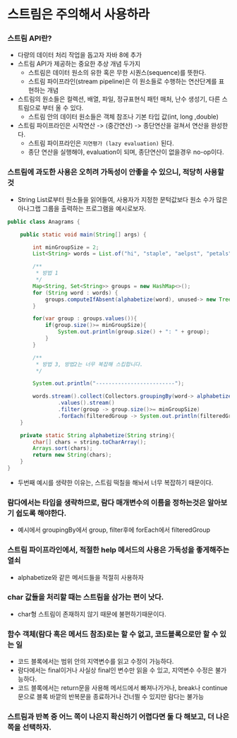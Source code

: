# 스트림은 주의해서 사용하라

### 스트림 API란?
+ 다량의 데이터 처리 작업을 돕고자 자바 8에 추가
+ 스트림 API가 제공하는 중요한 추상 개념 두가지
  + 스트림은 데이터 원소의 유한 혹은 무한 시퀀스(sequence)를 뜻한다.
  + 스트림 파이프라인(stream pipeline)은 이 원소들로 수행하는 연산단계를 표현하는 개념
+ 스트림의 원소들은 컬렉션, 배열, 파일, 정규표현식 패턴 매처, 난수 생성기, 다른 스트림으로 부터 올 수 있다.
  + 스트림 안의 데이터 원소들은 객체 참조나 기본 타입 값(int, long ,double)
+ 스트림 파이프라인은 시작연산 -> (중간연산) -> 종단연산을 걸쳐서 연산을 완성한다.
  + 스트림 파이프라인은 `지연평가 (lazy evaluation)` 된다.
  + 종단 연산을 실행해야, evaluation이 되며, 종단연산이 없을경우 no-op이다.

### 스트림에 과도한 사용은 오히려 가독성이 안좋을 수 있으니, 적당히 사용할 것
+ String List로부터 원소들을 읽어들여, 사용자가 지정한 문턱값보다 원소 수가 많은 아나그랩 그룹을 출력하는 프로그램을 예시로보자.

```java
public class Anagrams {

    public static void main(String[] args) {

        int minGroupSize = 2;
        List<String> words = List.of("hi", "staple", "aelpst", "petals", "apple", "ppale", "ih");

        /**
         * 방법 1
         */
        Map<String, Set<String>> groups = new HashMap<>();
        for (String word : words) {
            groups.computeIfAbsent(alphabetize(word), unused-> new TreeSet<>()).add(word); //alphabetize(word)가 key로 있으면, key의 value를 반환하고, 없다면 key에 대응되는 매핑되는 값을 제공해준다.
        }

        for(var group : groups.values()){
            if(group.size()>= minGroupSize){
                System.out.println(group.size() + ": " + group);
            }
        }

        /**
         * 방법 3, 방법2는 너무 복잡해 스킵합니다.
         */

        System.out.println("-------------------------");

        words.stream().collect(Collectors.groupingBy(word-> alphabetize(word)))
                .values().stream()
                .filter(group -> group.size()>= minGroupSize)
                .forEach(filteredGroup -> System.out.println(filteredGroup.size() +": "+filteredGroup));
    }

    private static String alphabetize(String string){
        char[] chars = string.toCharArray();
        Arrays.sort(chars);
        return new String(chars);
    }
}

```

+ 두번째 예시를 생략한 이유는, 스트림 떡칠을 해놔서 너무 복잡하기 때문이다.

### 람다에서는 타입을 생략하므로, 람다 매개변수의 이름을 정하는것은 알아보기 쉽도록 해야한다.
+ 예시에서 groupingBy에서 group, filter후에 forEach에서 filteredGroup

### 스트림 파이프라인에서, 적절한 help 메서드의 사용은 가독성을 좋게해주는 열쇠
+ alphabetize와 같은 메서드들을 적절히 사용하자

### char 값들을 처리할 때는 스트림을 삼가는 편이 낫다.
+ char형 스트림이 존재하지 않기 때문에 불편하기때문이다.

### 함수 객체(람다 혹은 메서드 참조)로는 할 수 없고, 코드블록으로만 할 수 있는 일
+ 코드 블록에서는 범위 안의 지역변수를 읽고 수정이 가능하다.
+ 람다에서는 final이거나 사실상 final인 변수만 읽을 수 있고, 지역변수 수정은 불가능하다.
+ 코드 블록에서는 return문을 사용해 메서드에서 빠져나가거나, break나 continue문으로 블록 바깥의 반복문을 종료하거나 건너띌 수 있지만 람다는 불가능
### 스트림과 반복 중 어느 쪽이 나은지 확신하기 어렵다면 둘 다 해보고, 더 나은쪽을 선택하자.
